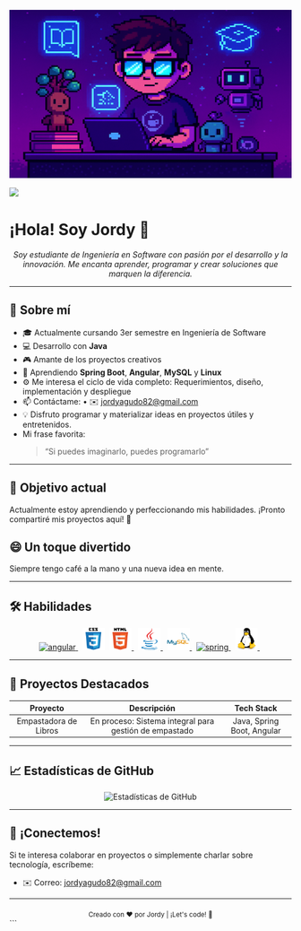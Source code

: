 <p align="center">
  <img src="https://github.com/Jordy2/Jordy2/blob/main/BannerPerfil.png" alt="Banner animado" width="1280" height="300"/>
</p>
<p align="left">
  <img src="https://komarev.com/ghpvc/?username=jordy2&label=Visitas%20Perfil&color=ff005c&style=flat-square"/>
</p>

# ¡Hola! Soy **Jordy** 👋
<p align="center">
  <em>Soy estudiante de Ingeniería en Software con pasión por el desarrollo y la innovación. Me encanta aprender, programar y crear soluciones que marquen la diferencia.</em>
</p>

---

## 🚀 Sobre mí

- 🎓 Actualmente cursando 3er semestre en Ingeniería de Software
- 💻 Desarrollo con **Java**
- 🎮 Amante de los proyectos creativos
- 🌱 Aprendiendo **Spring Boot**, **Angular**, **MySQL** y **Linux**
- ⚙️ Me interesa el ciclo de vida completo: Requerimientos, diseño, implementación y despliegue
- 📫 Contáctame: <!--Muy pronto--> • ✉️ jordyagudo82@gmail.com
- 💡 Disfruto programar y materializar ideas en proyectos útiles y entretenidos.
- Mi frase favorita:  
  > “Si puedes imaginarlo, puedes programarlo”

---
## 🎯 Objetivo actual

Actualmente estoy aprendiendo y perfeccionando mis habilidades. ¡Pronto compartiré mis proyectos aquí! 🚧

## 😄 Un toque divertido

Siempre tengo café a la mano y una nueva idea en mente. 

---

## 🛠️ Habilidades

<p align="center"> <a href="https://angular.io" target="_blank" rel="noreferrer"> <img src="https://angular.io/assets/images/logos/angular/angular.svg" alt="angular" width="40" height="40" "/> </a>&nbsp;
 <a href="https://www.w3schools.com/css/" target="_blank" rel="noreferrer"> <img src="https://raw.githubusercontent.com/devicons/devicon/master/icons/css3/css3-original-wordmark.svg" alt="css3" width="40" height="40"/></a>&nbsp;
<a href="https://www.w3.org/html/" target="_blank" rel="noreferrer"> <img src="https://raw.githubusercontent.com/devicons/devicon/master/icons/html5/html5-original-wordmark.svg" alt="html5" width="40" height="40"/> </a>&nbsp;
 <a href="https://www.java.com" target="_blank" rel="noreferrer"> <img src="https://raw.githubusercontent.com/devicons/devicon/master/icons/java/java-original.svg" alt="java" width="40" height="40"/> </a>&nbsp; 
<a href="https://www.mysql.com/" target="_blank" rel="noreferrer"> <img src="https://raw.githubusercontent.com/devicons/devicon/master/icons/mysql/mysql-original-wordmark.svg" alt="mysql" width="40" height="40"/> </a>&nbsp; 
<a href="https://spring.io/" target="_blank" rel="noreferrer"> <img src="https://www.vectorlogo.zone/logos/springio/springio-icon.svg" alt="spring" width="40" height="40""/> </a>&nbsp; 
<a href="https://www.linux.org/" target="_blank" rel="noreferrer" > <img src="https://raw.githubusercontent.com/devicons/devicon/master/icons/linux/linux-original.svg" alt="linux" width="40" height="40"/> </a>&nbsp; 
</p>


---

## 🌟 Proyectos Destacados

<!-- Usa tu repositorio favorito como ejemplo -->
| Proyecto | Descripción | Tech Stack |
| :------: | :---------: | :--------: |
| Empastadora de Libros| En proceso: Sistema integral para gestión de empastado | Java, Spring Boot, Angular |


---

## 📈 Estadísticas de GitHub

<p align="center">
  <img src="https://github-readme-stats.vercel.app/api?username=jordy2&show_icons=true&locale=es&theme=radical" alt="Estadísticas de GitHub"/>
  <!--<img align="center" src="https://github-readme-streak-stats.herokuapp.com/?user=jordy2&&show_icons=true&locale=es&theme=radical" alt="jordy2" />-->
</p>

---

## 🤝 ¡Conectemos!

Si te interesa colaborar en proyectos o simplemente charlar sobre tecnología, escríbeme:

- ✉️ Correo: jordyagudo82@gmail.com
<!--- 💬 LinkedIn: Muy Pronto-->

---

<footer align="center">
  <sub>Creado con ❤️ por Jordy | ¡Let's code! 🚀</sub>
</footer>
```

